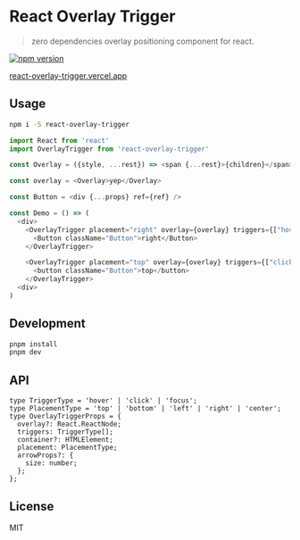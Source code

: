# React Overlay Trigger
> zero dependencies overlay positioning component for react.

[![npm version](https://img.shields.io/npm/v/react-overlay-trigger.svg?style=flat-square)](https://www.npmjs.com/package/react-overlay-trigger)

[react-overlay-trigger.vercel.app](https://react-overlay-trigger.vercel.app)
## Usage

```sh
npm i -S react-overlay-trigger
```

```js
import React from 'react'
import OverlayTrigger from 'react-overlay-trigger'

const Overlay = ({style, ...rest}) => <span {...rest}>{children}</span>

const overlay = <Overlay>yep</Overlay>

const Button = <div {...props} ref={ref} />

const Demo = () => (
  <div>
    <OverlayTrigger placement="right" overlay={overlay} triggers={["hover"]}>
      <Button className="Button">right</Button>
    </OverlayTrigger>

    <OverlayTrigger placement="top" overlay={overlay} triggers={["click"]}>
      <button className="Button">top</button>
    </OverlayTrigger>
  <div>
)
```

## Development

```sh
pnpm install
pnpm dev
```

## API

```tsx
type TriggerType = 'hover' | 'click' | 'focus';
type PlacementType = 'top' | 'bottom' | 'left' | 'right' | 'center';
type OverlayTriggerProps = {
  overlay?: React.ReactNode;
  triggers: TriggerType[];
  container?: HTMLElement;
  placement: PlacementType;
  arrowProps?: {
    size: number;
  };
};
```

## License

MIT
